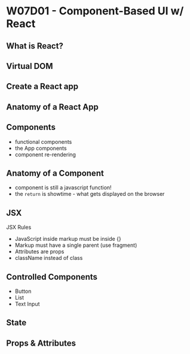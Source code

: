 
# W07D01 - Component-Based UI w/ React

##  What is React?
  
##  Virtual DOM

##  Create a React app

##  Anatomy of a React App
   
##  Components
- functional components
- the App components
- component re-rendering

##  Anatomy of a Component
- component is still a javascript function!
- the `return` is showtime - what gets displayed on the browser

##  JSX
JSX Rules
- JavaScript inside markup must be inside {}
- Markup must have a single parent (use fragment)
- Attributes are props
- className instead of class

## Controlled Components
- Button
- List
- Text Input

##  State


##  Props & Attributes


